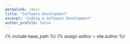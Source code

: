 ```yaml
---
permalink: /dev/
title: "Software Development"
excerpt: "Coding & Software Development"
author_profile: false
---
```


{% include base_path %}
{% assign author = site.author %}
